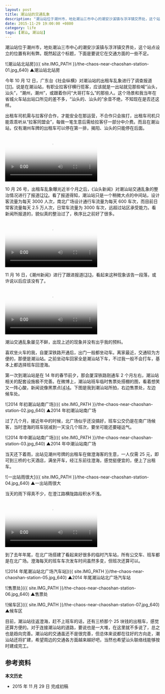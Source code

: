 ```yaml
---
layout: post
title: 潮汕站的交通乱象
description: "潮汕站位于潮州市，地处潮汕三市中心的潮安沙溪镇与浮洋镇交界处，这个站点设立的位置有利有弊。既然起这个标题，下面是要说它在交通方面的一些不足。"
date: 2015-11-29 19:00:00 +0800
category: life
tags: [潮汕, 潮汕站]
---
```


潮汕站位于潮州市，地处潮汕三市中心的潮安沙溪镇与浮洋镇交界处，这个站点设立的位置有利有弊。既然起这个标题，下面是要说它在交通方面的一些不足。

![潮汕站北站房]({{ site.IMG_PATH }}/the-chaos-near-chaoshan-station-01.jpg_640)
&#9650;潮汕站北站房

今年 10 月 12 日，广东台《社会纵横》对潮汕站的出租车乱象进行了调查报道[[1]][1]。说是在潮汕站，有职业拉客仔横行揽客，应该就是一出站就见那些喊“汕头，汕头”，“潮州，潮州”，或跟着你问“大哥打车么”的那些人。这个场景和我当年在省城火车站出站口所见的差不多，“汕头的、汕头的”余音不绝，不知现在是否还这样。

出租车司机需与拉客仔合作，才能安全在那运营，不合作只会挨打，出租车司机只能乖乖听从“拉客同盟会”，每做一笔生意后需给拉客仔一部分中介费。而且在潮汕站，仅有潮州车牌的出租车可以停在第一排，揭阳、汕头的只能停在后面。

<video class="video" poster="{{ site.IMG_PATH }}/the-chaos-near-chaoshan-station-01.mp4?vframe/jpg/offset/0" controls>
  <source src="{{ site.IMG_PATH }}/the-chaos-near-chaoshan-station-01.mp4" type="video/mp4" />
  <source src="{{ site.IMG_PATH }}/the-chaos-near-chaoshan-station-01.webm" type="video/webm" />
  <embed src="{{ site.IMG_PATH }}/flvplayer.swf" allowFullScreen="true" FlashVars="vcastr_file={{ site.IMG_PATH }}/the-chaos-near-chaoshan-station-01.flv&IsAutoPlay=0&IsContinue=1" quality="high" pluginspage="http://www.macromedia.com/go/getflashplayer" type="application/x-shockwave-flash" width="640" height="480"></embed>  
</video>

10 月 26 号，出租车乱象曝光近半个月之后，《汕头新闻》对潮汕站交通乱象的整治情况进行了报道[[2]][2]。看了报道得知，潮汕站只是一个稍微大点的中间站，设计客流量为每天 3000 人次，南北广场设计通行车流量为每天 600 车次，而目前日常客流量每天 2.5 万人次，日常车流量为 3000 车次，远超过站区承受能力。看新闻所报道的，貌似真的整治过了，秩序比之前好了很多。

<video class="video" poster="{{ site.IMG_PATH }}/the-chaos-near-chaoshan-station-02.mp4?vframe/jpg/offset/0" controls>
  <source src="{{ site.IMG_PATH }}/the-chaos-near-chaoshan-station-02.mp4" type="video/mp4" />
  <source src="{{ site.IMG_PATH }}/the-chaos-near-chaoshan-station-02.webm" type="video/webm" />
  <embed src="{{ site.IMG_PATH }}/flvplayer.swf" allowFullScreen="true" FlashVars="vcastr_file={{ site.IMG_PATH }}/the-chaos-near-chaoshan-station-02.flv&IsAutoPlay=0&IsContinue=1" quality="high" pluginspage="http://www.macromedia.com/go/getflashplayer" type="application/x-shockwave-flash" width="640" height="480"></embed>  
</video>

11 月 16 日，《潮州新闻》进行了跟进报道[[3]][3]，看起来这种现象该告一段落，或许说以后应该没有了。

<video class="video" poster="{{ site.IMG_PATH }}/the-chaos-near-chaoshan-station-03.mp4?vframe/jpg/offset/0" controls>
  <source src="{{ site.IMG_PATH }}/the-chaos-near-chaoshan-station-03.mp4" type="video/mp4" />
  <source src="{{ site.IMG_PATH }}/the-chaos-near-chaoshan-station-03.webm" type="video/webm" />
  <embed src="{{ site.IMG_PATH }}/flvplayer.swf" allowFullScreen="true" FlashVars="vcastr_file={{ site.IMG_PATH }}/the-chaos-near-chaoshan-station-03.flv&IsAutoPlay=0&IsContinue=1" quality="high" pluginspage="http://www.macromedia.com/go/getflashplayer" type="application/x-shockwave-flash" width="640" height="480"></embed>  
</video>

潮汕交通乱象屡见不鲜，出现上述的现象并没有出乎我的预料。

喜欢坐火车的我，自厦深铁路开通后，出门一般都坐动车。离家最近，交通较为方便的，那便是潮汕站。之前坐动车回家全是潮汕站下车，不过我一般不会打车，基本上都选择班车回澄海。

第一次到潮汕站是在 14 年的春节前夕，那会厦深铁路刚通车 2 个月左右，潮汕站相关的配套设施极不完善。在微博上，潮汕站班车临时售票处搭棚的图，看着想笑又一阵心酸，新闻说像黑票点[[4]][4]。下图是我到潮汕站所拍，右边售票处，左边候车处。

![2014 年初潮汕站南广场]({{ site.IMG_PATH }}/the-chaos-near-chaoshan-station-02.jpg_640)
&#9650;2014 年初潮汕站南广场

过了几个月，接近年中的时候，北广场似乎还没搞好，班车公交仍是在南广场候客，当时澄海的班车锐减到一天没几个班次，要坐可能还要碰运气。

![2014 年中潮汕站南广场]({{ site.IMG_PATH }}/the-chaos-near-chaoshan-station-03.jpg_640)
&#9650;2014 年中潮汕站南广场

当天还下着雨，出站见潮州号牌的出租车在做澄海客的生意，一人仅需 25 元，即可到三桥的七天酒店，满坐开车，经江东前往澄海，感觉挺便宜的，便上了出租车。

![一出站雨很大]({{ site.IMG_PATH }}/the-chaos-near-chaoshan-station-04.jpg_640)
&#9650;一出站雨很大

当天的雨下得真不少，在澄江路横陇路段积水不浅。

<video class="video" poster="{{ site.IMG_PATH }}/the-chaos-near-chaoshan-station-04.mp4?vframe/jpg/offset/0" controls>
  <source src="{{ site.IMG_PATH }}/the-chaos-near-chaoshan-station-04.mp4" type="video/mp4" />
  <source src="{{ site.IMG_PATH }}/the-chaos-near-chaoshan-station-04.webm" type="video/webm" />
  <embed src="{{ site.IMG_PATH }}/flvplayer.swf" allowFullScreen="true" FlashVars="vcastr_file={{ site.IMG_PATH }}/the-chaos-near-chaoshan-station-04.flv&IsAutoPlay=0&IsContinue=1" quality="high" pluginspage="http://www.macromedia.com/go/getflashplayer" type="application/x-shockwave-flash" width="640" height="426"></embed>  
</video>

到了去年年尾，在北广场搭建了看起来好很多的临时汽车站，所有公交车、班车都是在北广场。澄海每天的班车车次发车时间虽然多变，但班次还算可以。

![2014 年尾潮汕站北广场汽车站]({{ site.IMG_PATH }}/the-chaos-near-chaoshan-station-05.jpg_640)
&#9650;2014 年尾潮汕站北广场汽车站

![售票处]({{ site.IMG_PATH }}/the-chaos-near-chaoshan-station-06.jpg_640)
&#9650;售票处

![候车区]({{ site.IMG_PATH }}/the-chaos-near-chaoshan-station-07.jpg_640)
&#9650;候车区

目前，潮汕站往返澄海，赶不上班车的话，还有三桥那个 25 块钱的出租车，感觉还算方便的。对于连接潮汕站的道路，要说也是一大堆，在这里就不多说了，总之也是趋向完善。潮汕站的交通虽还不是很完善，但总体来说都在往好的方向走，潮汕站还将扩建，希望周边的交通各方面越来越好吧，当然也希望汕头联络线能够按时建成完工。

## 参考资料

[1]: http://v.gdtv.cn/html/ItemId51/2015-10-12/301722.html "20151012《社会纵横》：潮汕高铁站出租车乱象调查"
[2]: http://www.strtv.cn/t/c/2015-10-26/1445864909150.shtml "整治厦深铁路潮汕站周边营运秩序 2015-10-26 - 汕头新闻"
[3]: http://www.czbtv.com/czxw/t20151117_112109.htm "厦深高铁潮汕站区：落实整治 秩序改观"
[4]: http://dahuawang.com/gundong/showfirst1.asp?Page=&CNo=1101&ID=78019 "潮汕站汕头快线售票点像“黑票点”_汕头新闻_大华网"

**本文历史**

* 2015 年 11 月 29 日 完成初稿
